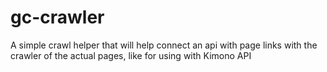 gc-crawler
==========

A simple crawl helper that will help connect an api with page links with the crawler of the actual pages, like for using with Kimono API
